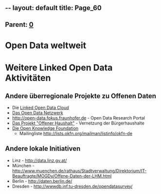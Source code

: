 --
layout: default
title: Page_60
---

## Parent: [0](Page_0)

# Open Data weltweit

<h1>Weitere Linked Open Data Aktivitäten</h1>
<h2>Andere überregionale Projekte zu Offenen Daten</h2>
<ul>
 	<li>Die <a href="http://lod-cloud.net/">Linked Open Data Cloud</a></li>
 	<li><a href="http://opendata-network.org" target="‘_blank’">Das Open Data Netzwerk</a></li>
 	<li><a href="http://open-data.fokus.fraunhofer.de" target="‘_blank’">http://open-data.fokus.fraunhofer.de</a> - Open Data Research Portal</li>
 	<li><a href="http://offenerhaushalt.de" target="‘_blank’">Das Projekt "Offener Haushalt"</a> - Vernetzung der Bürgerhaushalte</li>
 	<li><a href="http://okfn.de" target="‘_blank’">Die Open Knowledge Foundation</a>
<ul>
 	<li>Mailingliste <a href="http://lists.okfn.org/mailman/listinfo/okfn-de" target="‘_blank’">http://lists.okfn.org/mailman/listinfo/okfn-de</a></li>
</ul>
</li>
</ul>
<h2>Andere lokale Initiativen</h2>
<ul>
 	<li>Linz - <a href="http://data.linz.gv.at/" target="‘_blank’">http://data.linz.gv.at/</a></li>
 	<li>München - <a href="http://www.muenchen.de/rathaus/Stadtverwaltung/Direktorium/IT-Beauftragte/MOGDy/Offene-Daten-der-LHM.html" target="‘_blank’">http://www.muenchen.de/rathaus/Stadtverwaltung/Direktorium/IT-Beauftragte/MOGDy/Offene-Daten-der-LHM.html</a></li>
 	<li>Berlin - <a href="http://daten.berlin.de/" target="‘_blank’">http://daten.berlin.de/</a></li>
 	<li>Dresden - <a href="http://wwwdb.inf.tu-dresden.de/opendatasurvey/" target="‘_blank’">http://wwwdb.inf.tu-dresden.de/opendatasurvey/</a></li>
</ul>

